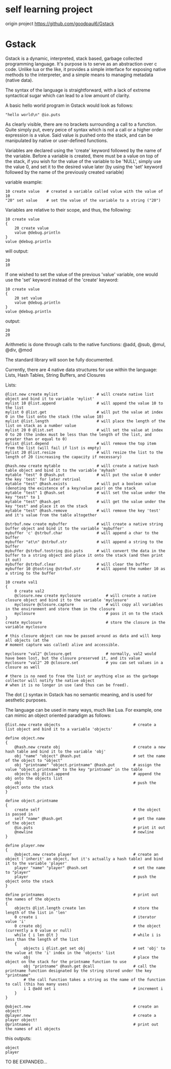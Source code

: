 self learning project 
======
origin project https://github.com/goodpaul6/Gstack

Gstack
======

Gstack is a dynamic, interpreted, stack based, garbage collected programming language. It's purpose is to serve as an
abstraction over c code. Unlike lua or the like, it provides a simple interface for exposing native methods to the interpreter, 
and a simple means to managing metadata (native data). 

The syntax of the language is straightforward, with a lack of extreme syntactical sugar which can lead to a low amount of clarity.

A basic hello world program in Gstack would look as follows:

```
"hello world\n" @io.puts
```

As clearly visible, there are no brackets surrounding a call to a function. Quite simply put, every peice of syntax which is not a call or a higher order expression is a value. Said value is pushed onto the stack, and can be manipulated by native or user-defined functions.

Variables are declared using the 'create' keyword followed by the name of the variable. Before a variable is created, there must be a value on top of the stack, if you wish for the value of the variable to be 'NULL', simply use the value 0, and set it to the desired value later (by using the 'set' keyword followed by the name of the previously created variable)

variable example:

```
10 create value   # created a variable called value with the value of 10
"20" set value    # set the value of the variable to a string ("20")
```

Variables are relative to their scope, and thus, the following:


```
10 create value
{
	20 create value
	value @debug.println
}
value @debug.println
```

will output:

```
20
10
```

If one wished to set the value of the previous 'value' variable, one would use the 'set' keyword instead of the 'create' keyword:


```
10 create value
{
	20 set value
	value @debug.println
}
value @debug.println
```

output:


```
20 
20
```

Arithmetic is done through calls to the native functions:
@add, @sub, @mul, @div, @mod

The standard library will soon be fully documented.

Currently, there are 4 native data structures for use within the language:
Lists, Hash Tables, String Buffers, and Closures

Lists:


```
@list.new create mylist					# will create native list object and bind it to variable 'mylist'
mylist 10 @list.append					# will append the value 10 to the list
mylist 0 @list.get						# will put the value at index 0 in the list onto the stack (the value 10)
mylist @list.length						# will place the length of the list on stack as a number value
mylist 20 0 @list.set					# will set the value at index 0 to 20 (the index must be less than the length of the list, and greater than or equal to 0)
mylist @list.depend						# will remove the top item from the list (will fail if list is empty)
mylist 20 @list.resize					# will resize the list to the length of 20 (increasing the capacity if necessary)

@hash.new create mytable				# will create a native hash table object and bind it to the variable 'myhash'
mytable "test" 0 @hash.put				# will put the value 0 under the key 'test' for later retrival
mytable "test" @hash.exists				# will put a boolean value (denoting the existence of a key/value pair) on the stack
mytable "test" 1 @hash.set				# will set the value under the key "test" to 1
mytable "test" @hash.get				# will get the value under the key "test" and place it on the stack
mytable "test" @hash.remove				# will remove the key 'test' and it's value from the table altogether

@strbuf.new create mybuffer				# will create a native string buffer object and bind it to the variable 'mybuffer'
mybuffer 'c' @strbuf.char				# will append a char to the buffer
mybuffer "at\n" @strbuf.str				# will append a string to the buffer
mybuffer @strbuf.tostring @io.puts		# will convert the data in the buffer to a string object and place it onto the stack (and then print it out)
mybuffer @strbuf.clear					# will clear the buffer
mybuffer 10 @tostring @strbuf.str		# will append the number 10 as a string to the buffer

10 create val1
{
	0 create val2
	@closure.new create myclosure 			# will create a native closure object and bind it to the variable 'myclosure'
	myclosure @closure.capture				# will copy all variables in the environment and store them in the closure
	myclosure								# pass it on to the stack 
}
create myclosure							# store the closure in the variable myclosure

# this closure object can now be passed around as data and will keep all objects (at the 
# moment capture was called) alive and accessible.

myclosure "val2" @closure.get				# normally, val2 would have been lost, but the closure preserved it, and its value
myclosure "val2" 20 @closure.set			# you can set values in a closure as well 

# there is no need to free the list or anything else as the garbage collector will notify the native object 
# when it is no longer in use (and thus can be freed). 
```
The dot (.) syntax in Gstack has no semantic meaning, and is used for aesthetic purposes.

The language can be used in many ways, much like Lua. For example, one can mimic an object oriented paradigm as follows:


```
@list.new create objects 								# create a list object and bind it to a variable 'objects'

define object.new
{
	@hash.new create obj								# create a new hash table and bind it to the variable 'obj'
	obj "name" "object" @hash.put						# set the name of the object to "object"
	obj "printname" "object.printname" @hash.put		# assign the value "object.printname" to the key "printname" in the table
	objects obj @list.append							# append the obj onto the objects list
	obj													# push the object onto the stack
}

define object.printname
{
	create self											# the object is passed in
	self "name" @hash.get								# get the name of the object
	@io.puts											# print it out
	@newline											# newline
}

define player.new
{
	@object.new create player							# create an object ('inherit' an object, but it's actually a hash table) and bind it to the variable 'player'
	player "name" "player" @hash.set					# set the name to "player"
	player												# push the object onto the stack
}

define printnames										# print out the names of the objects
{
	objects @list.length create len						# store the length of the list in 'len'
	0 create i											# iterator value 'i'
	0 create obj										# the object (currently a 0 value or null)
	while { i len @lt }									# while i is less than the length of the list
	{
		objects i @list.get	set obj						# set 'obj' to the value at the 'i' index in the 'objects' list
		obj 											# place the object on the stack for the printname function to use
		obj "printname" @hash.get @call					# call the printname function designated by the string stored under the key "printname"
		# the call function takes a string as the name of the function to call (this has many uses)
		i 1 @add set i									# increment i
	}
}

@object.new												# create an object!
@player.new												# create a player object!
@printnames												# print out the names of all objects
```

this outputs:


```
object
player
```

TO BE EXPANDED...



